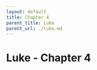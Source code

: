 ```yaml
---
layout: default
title: Chapter 4
parent_title: Luke
parent_url: ./luke.md
---
```


# Luke - Chapter 4
